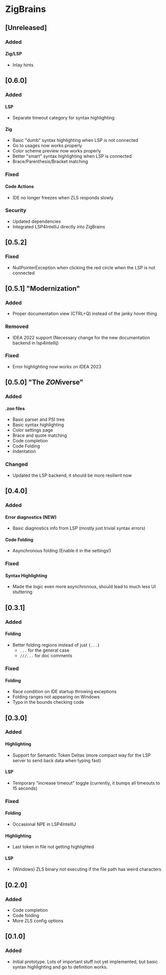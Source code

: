 <!--
Changelog structure reference:
<<
## [Version]

### Type

#### Category
>>
"Type" is one of [Added, Changed, Deprecated, Removed, Fixed, Security]
"Category" should be something that can be quickly recognized by readers ("Highlighting", "Code Completion", "Folding", etc.)

"Type" ALWAYS follows the order in the list above
"Category" ALWAYS alphabetically sorted
-->

# ZigBrains

## [Unreleased]

### Added

#### Zig/LSP
- Inlay hints

## [0.6.0]

### Added

#### LSP
- Separate timeout category for syntax highlighting

#### Zig
- Basic "dumb" syntax highlighting when LSP is not connected
- Go to usages now works properly
- Color scheme preview now works properly
- Better "smart" syntax highlighting when LSP is connected
- Brace/Parenthesis/Bracket matching

### Fixed

#### Code Actions
- IDE no longer freezes when ZLS responds slowly


### Security

- Updated dependencies
- Integrated LSP4IntelliJ directly into ZigBrains

## [0.5.2]

### Fixed
- NullPointerException when clicking the red circle when the LSP is not connected

## [0.5.1] "Modernization"

### Added
- Proper documentation view (CTRL+Q) instead of the janky hover thing

### Removed
- IDEA 2022 support (Necessary change for the new documentation backend in lsp4intellij)

### Fixed
- Error highlighting now works on IDEA 2023

## [0.5.0] "The *ZON*iverse"

### Added

#### .zon files
- Basic parser and PSI tree
- Basic syntax highlighting
- Color settings page
- Brace and quote matching
- Code completion
- Code Folding
- Indentation

### Changed
- Updated the LSP backend, it should be more resilient now

## [0.4.0]

### Added

#### Error diagnostics (NEW)
- Basic diagnostics info from LSP (mostly just trivial syntax errors)

#### Code Folding
- Asynchronous folding (Enable it in the settings!)

### Fixed

#### Syntax Highlighting
- Made the logic even more asynchronous, should lead to much less UI stuttering

## [0.3.1]

### Added

#### Folding
- Better folding regions instead of just `{...}`
  - `...` for the general case
  - `///...` for doc comments

### Fixed

#### Folding
- Race condition on IDE startup throwing exceptions
- Folding ranges not appearing on Windows
- Typo in the bounds checking code

## [0.3.0]

### Added

#### Highlighting
- Support for Semantic Token Deltas (more compact way for the LSP server to send back data when typing fast)

#### LSP
- Temporary "increase timeout" toggle (currently, it bumps all timeouts to 15 seconds)

### Fixed

#### Folding
- Occasional NPE in LSP4IntellIJ

#### Highlighting
- Last token in file not getting highlighted

#### LSP
- (Windows) ZLS binary not executing if the file path has weird characters

## [0.2.0]

### Added
- Code completion
- Code folding
- More ZLS config options

## [0.1.0]

### Added
- Initial prototype. Lots of important stuff not yet implemented, but basic syntax highlighting and go to definition works.